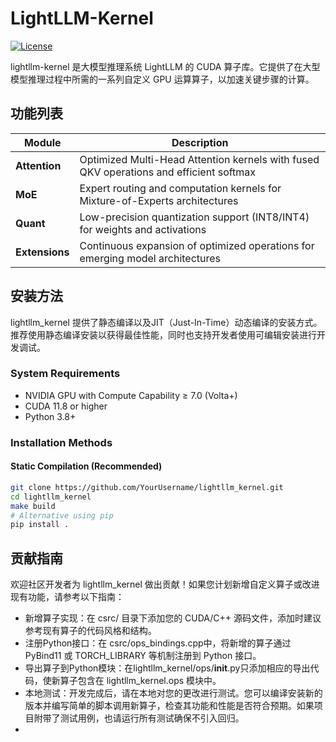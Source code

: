 # LightLLM-Kernel

[![License](https://img.shields.io/badge/License-Apache%202.0-blue.svg)](https://opensource.org/licenses/Apache-2.0)

lightllm-kernel 是大模型推理系统 LightLLM 的 CUDA 算子库。它提供了在大型模型推理过程中所需的一系列自定义 GPU 运算算子，以加速关键步骤的计算。

## 功能列表

| Module       | Description                                                                                     |
|--------------|-------------------------------------------------------------------------------------------------|
| **Attention** | Optimized Multi-Head Attention kernels with fused QKV operations and efficient softmax         |
| **MoE**       | Expert routing and computation kernels for Mixture-of-Experts architectures                    |
| **Quant**     | Low-precision quantization support (INT8/INT4) for weights and activations                      |
| **Extensions**| Continuous expansion of optimized operations for emerging model architectures                   |

## 安装方法

lightllm_kernel 提供了静态编译以及JIT（Just-In-Time）动态编译的安装方式。推荐使用静态编译安装以获得最佳性能，同时也支持开发者使用可编辑安装进行开发调试。

### System Requirements
- NVIDIA GPU with Compute Capability ≥ 7.0 (Volta+)
- CUDA 11.8 or higher
- Python 3.8+

### Installation Methods

#### Static Compilation (Recommended)
```bash
git clone https://github.com/YourUsername/lightllm_kernel.git
cd lightllm_kernel
make build
# Alternative using pip
pip install .
```

## 贡献指南
欢迎社区开发者为 lightllm_kernel 做出贡献！如果您计划新增自定义算子或改进现有功能，请参考以下指南：
- 新增算子实现：在 csrc/ 目录下添加您的 CUDA/C++ 源码文件，添加时建议参考现有算子的代码风格和结构。
- 注册Python接口：在 csrc/ops_bindings.cpp中，将新增的算子通过 PyBind11 或 TORCH_LIBRARY 等机制注册到 Python 接口。
- 导出算子到Python模块：在lightllm_kernel/ops/__init__.py只添加相应的导出代码，使新算子包含在 lightllm_kernel.ops 模块中。
- 本地测试：开发完成后，请在本地对您的更改进行测试。您可以编译安装新的版本并编写简单的脚本调用新算子，检查其功能和性能是否符合预期。如果项目附带了测试用例，也请运行所有测试确保不引入回归。
- 